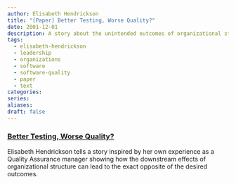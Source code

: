 ```yaml
---
author: Elisabeth Hendrickson
title: "[Paper] Better Testing, Worse Quality?"
date: 2001-12-01
description: A story about the unintended outcomes of organizational structures.
tags:
  - elisabeth-hendrickson
  - leadership
  - organizations
  - software
  - software-quality
  - paper
  - text
categories: 
series: 
aliases: 
draft: false
---
```

### [Better Testing, Worse Quality?](https://citeseerx.ist.psu.edu/document?repid=rep1&type=pdf&doi=309d45cb667d5ce43365bc30a5e82f118f42b4d0)
Elisabeth Hendrickson tells a story inspired by her own experience as a Quality Assurance manager showing how the downstream effects of organizational structure can lead to the exact opposite of the desired outcomes.